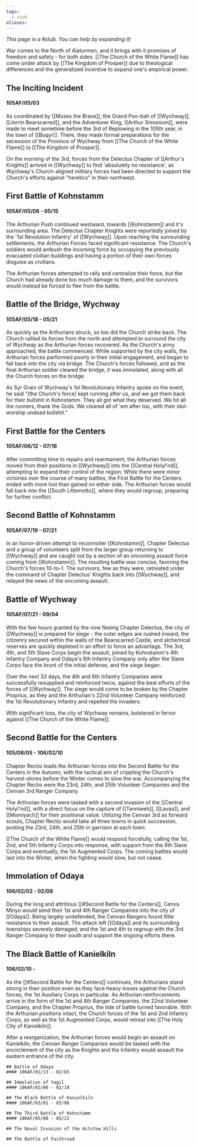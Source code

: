 ```yaml
---
tags:
  - stub
aliases:
---
```


*This page is a #stub. You can help by expanding it!*

War comes to the North of Alaturmen, and it brings with it promises of freedom and safety - for both sides. [[The Church of the White Flame]] has come under attack by [[The Kingdom of Prosper]] due to theological differences and the generalized incentive to expand one's empirical power.

## The Inciting Incident
#### 105AF/05/03
As coordinated by [[Moses the Brave]], the Grand Poo-bah of [[Wychway]], [[Jorrin Bearscarred]], and the Adventurer King, [[Arthur Simonson]], were made to meet sometime before the 3rd of Replowing in the 105th year, in the town of [[Buqyr]]. There, they made formal preparations for the secession  of the Province of Wychway from [[The Church of the White Flame]] to [[The Kingdom of Prosper]].

On the morning of the 3rd, forces from the Delectus Chapter of [[Arthur's Knights]] arrived in [[Wychway]] to find 'absolutely no resistance', as Wychway's Church-aligned military forces had been directed to support the Church's efforts against "heretics" in their northwest.

## First Battle of Kohnstamm
#### 105AF/05/08 - 05/15

The Arthurian Push continued westward, towards [[Kohnstamm]] and it's surrounding area. The Delectus Chapter Knights were reportedly joined by the '1st Revolution Infantry' of [[Wychway]]. Upon reaching the surrounding settlements, the Arthurian Forces faced significant resistance. The Church's soldiers would ambush the incoming force by occupying the previously evacuated civilian buildings and having a portion of their own forces disguise as civilians.

The Arthurian forces attempted to rally and centralize their force, but the Church had already done too much damage to them, and the survivors would instead be forced to flee from the battle.

## Battle of the Bridge, Wychway
#### 105AF/05/18 - 05/21

As quickly as the Arthurians struck, so too did the Church strike back. The Church rallied its forces from the north and attempted to surround the city of Wychway as the Arthurian forces recovered. As the Church's army approached, the battle commenced. While supported by the city walls, the Arthurian forces performed poorly in their initial engagement, and began to fall back into the city via bridge. The Church's forces followed, and as the final Arthurian soldier cleared the bridge, it was immolated, along with all the Church forces on the bridge. 

As Syr Grain of Wychway's 1st Revolutionary Infantry spoke on the event, he said "[the Church's force] kept running after us, and we got them back for their bullshit in Kohnstamm. They all got what they deserved. We hit all the runners, thank the Gods. We cleared all of 'em after too, with their idol-worship undead bullshit."

## First Battle for the Centers
#### 105AF/06/12 - 07/18

After committing time to repairs and rearmament, the Arthurian forces moved from their positions in [[Wychway]] into the [[Central Holyl'nd]], attempting to expand their control of the region. While there were minor victories over the course of many battles, the First Battle for the Centers ended with more lost than gained on either side. The Arthurian forces would fall back into the [[South Littemotto]], where they would regroup, preparing for further conflict.

## Second Battle of Kohnstamm 
#### 105AF/07/19 - 07/21

In an honor-driven attempt to reconnoiter [[Kohnstamm]], Chapter Delectus and a group of volunteers split from the larger group returning to [[Wychway]] and are caught out by a section of an oncoming assault force coming from [[Kohnstamm]]. The resulting battle was concise, favoring the Church's forces 10-to-1. The survivors, few as they were, retreated under the command of Chapter Delectus' Knights back into [[Wychway]], and relayed the news of the oncoming assault.

## Battle of Wychway
#### 105AF/07/21 - 09/04

With the few hours granted by the now fleeing Chapter Delectus, the city of [[Wychway]] is prepared for siege - the outer edges are rushed inward, the citizenry secured within the walls of the Bearscarred Castle, and alchemical reserves are quickly depleted in an effort to force an advantage. The 3rd, 4th, and 5th Slave Corps begin the assault, joined by Kohnstamm's 4th Infantry Company and Odaya's 6th Infantry Company only after the Slave Corps face the brunt of the initial defense, and the siege began.

Over the next 33 days, the 4th and 6th Infantry Companies were successfully resupplied and reinforced twice, against the best efforts of the forces of [[Wychway]]. The siege would come to be broken by the Chapter Proprius, as they and the Arthurian's 22nd Volunteer Company reinforced the 1st Revolutionary Infantry and repelled the invaders.

With significant loss, the city of Wychway remains, bolstered in fervor against [[The Church of the White Flame]].

## Second Battle for the Centers
#### 105/08/05 - 106/02/10

Chapter Rectio leads the Arthurian forces into the Second Battle for the Centers in the Autumn, with the tactical aim of crippling the Church's harvest-stores before the Winter comes to slow the war. Accompanying the Chapter Rectio were the 23rd, 24th, and 25th Volunteer Companies and the Cenvan 3rd Ranger Company.

The Arthurian forces were tasked with a second invasion of the [[Central Holyl'nd]], with a direct focus on the capture of [[Tanniweh]], [[Lavas]], and [[Momiyach]] for their positional value. Utilizing the Cenvan 3rd as forward scouts, Chapter Rectio would take all three towns in quick succession, posting the 23rd, 24th, and 25th in garrison at each town. 

[[The Church of the White Flame]] would respond forcefully, calling the 1st, 2nd, and 5th Infantry Corps into response, with support from the 6th Slave Corps and eventually, the 1st Augmented Corps. The coming battles would last into the Winter, when the fighting would slow, but not cease.

## Immolation of Odaya
#### 106/02/02 - 02/08

During the long and attritious [[#Second Battle for the Centers]], Cenva Minyo would send their 1st and 4th Ranger Companies into the city of [[Odaya]]. Being largely undefended, the Cenvan Rangers found little resistance to their assault. The attack left [[Odaya]] and its surrounding townships severely damaged, and the 1st and 4th to regroup with the 3rd Ranger Company to their south and support the ongoing efforts there.

## The Black Battle of Kanielkiln
#### 106/02/10 - 

As the [[#Second Battle for the Centers]] continues, the Arthurians stand strong in their position even as they face heavy losses against the Church forces, the 1st Auxiliary Corps in particular. As Arthurian reinforcements arrive in the form of the 1st and 4th Ranger Companies, the 22nd Volunteer Company, and the Chapter Proprius, the tide of battle turned favorable. With the Arthurian positions intact, the Church forces of the 1st and 2nd Infantry Corps, as well as the 1st Augmented Corps, would retreat into [[The Holy City of Kanielkiln]].

After a reorganization, the Arthurian forces would begin an assault on Kanielkiln; the Cenvan Ranger Companies would be tasked with the encirclement of the city as the Knights and the Infantry would assault the eastern entrance of the city. 



```
## Battle of Odaya
#### 106AF/01/13 - 02/03

## Immolation of Yagil
#### 106AF/02/06 - 02/18

## The Black Battle of Kanielkiln
#### 106AF/03/01 - 05/06

## The Third Battle of Kohnstamm
#### 106AF/05/08 - 05/22

## The Naval Invasion of the Actstow Hills

## The Battle of Faithroad
```

